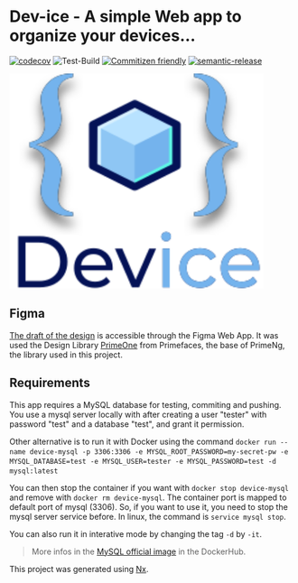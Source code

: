# Dev-ice - A simple Web app to organize your devices...

[![codecov](https://codecov.io/gh/guifonte/dev-ice/branch/main/graph/badge.svg?token=O4XOAEGSNT)](https://codecov.io/gh/guifonte/dev-ice)
![Test-Build](https://github.com/guifonte/dev-ice/actions/workflows/test-and-build.yml/badge.svg?branch=main)
[![Commitizen friendly](https://img.shields.io/badge/commitizen-friendly-brightgreen.svg)](http://commitizen.github.io/cz-cli/)
[![semantic-release](https://img.shields.io/badge/%20%20%F0%9F%93%A6%F0%9F%9A%80-semantic--release-e10079.svg)](https://github.com/semantic-release/semantic-release)

<p style="text-align: left;"><img src="docs/device-logo.svg" width="450"></p>

## Figma

[The draft of the design](https://www.figma.com/file/d3sxMLD2WdYIjqQmLfopTx/Dev-Ice) is accessible through the Figma Web App. It was used the Design Library [PrimeOne](https://www.figma.com/community/file/890589747170608208) from Primefaces, the base of PrimeNg, the library used in this project.

## Requirements

This app requires a MySQL database for testing, commiting and pushing. You use a mysql server locally with after creating a user "tester" with password "test" and a database "test", and grant it permission.

Other alternative is to run it with Docker using the command `docker run --name device-mysql -p 3306:3306 -e MYSQL_ROOT_PASSWORD=my-secret-pw -e MYSQL_DATABASE=test -e MYSQL_USER=tester -e MYSQL_PASSWORD=test -d mysql:latest`

You can then stop the container if you want with `docker stop device-mysql` and remove with `docker rm device-mysql`. The container port is mapped to default port of mysql (3306). So, if you want to use it, you need to stop the mysql server service before. In linux, the command is `service mysql stop`.

You can also run it in interative mode by changing the tag `-d` by `-it`.

> More infos in the [MySQL official image](https://hub.docker.com/_/mysql) in the DockerHub.

This project was generated using [Nx](https://nx.dev).
